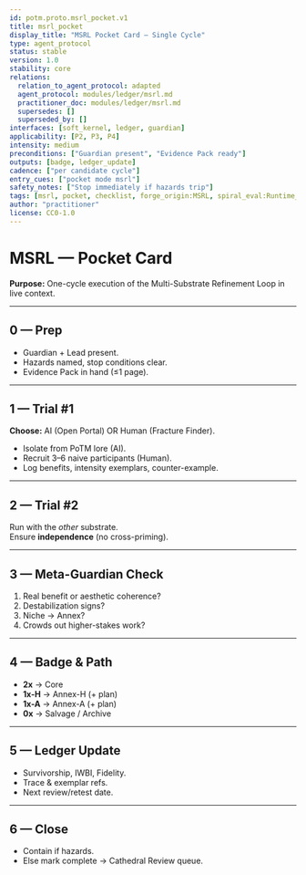 ```yaml
---
id: potm.proto.msrl_pocket.v1
title: msrl_pocket
display_title: "MSRL Pocket Card — Single Cycle"
type: agent_protocol
status: stable
version: 1.0
stability: core
relations:
  relation_to_agent_protocol: adapted
  agent_protocol: modules/ledger/msrl.md
  practitioner_doc: modules/ledger/msrl.md
  supersedes: []
  superseded_by: []
interfaces: [soft_kernel, ledger, guardian]
applicability: [P2, P3, P4]
intensity: medium
preconditions: ["Guardian present", "Evidence Pack ready"]
outputs: [badge, ledger_update]
cadence: ["per candidate cycle"]
entry_cues: ["pocket mode msrl"]
safety_notes: ["Stop immediately if hazards trip"]
tags: [msrl, pocket, checklist, forge_origin:MSRL, spiral_eval:Runtime_v1]
author: "practitioner"
license: CC0-1.0
---
```


# MSRL — Pocket Card

**Purpose:** One-cycle execution of the Multi-Substrate Refinement Loop in live context.

---

## 0 — Prep
- Guardian + Lead present.
- Hazards named, stop conditions clear.
- Evidence Pack in hand (≤1 page).

---

## 1 — Trial #1
**Choose:** AI (Open Portal) OR Human (Fracture Finder).  
- Isolate from PoTM lore (AI).  
- Recruit 3–6 naive participants (Human).  
- Log benefits, intensity exemplars, counter-example.

---

## 2 — Trial #2
Run with the *other* substrate.  
Ensure **independence** (no cross-priming).

---

## 3 — Meta-Guardian Check
1. Real benefit or aesthetic coherence?  
2. Destabilization signs?  
3. Niche → Annex?  
4. Crowds out higher-stakes work?

---

## 4 — Badge & Path
- **2x** → Core  
- **1x-H** → Annex-H (+ plan)  
- **1x-A** → Annex-A (+ plan)  
- **0x** → Salvage / Archive

---

## 5 — Ledger Update
- Survivorship, IWBI, Fidelity.
- Trace & exemplar refs.
- Next review/retest date.

---

## 6 — Close
- Contain if hazards.
- Else mark complete → Cathedral Review queue.
